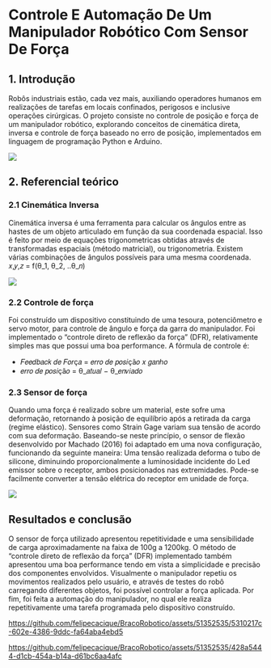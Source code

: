 # Controle E Automação De Um Manipulador Robótico Com Sensor De Força


## 1. Introdução
Robôs industriais estão, cada vez mais, auxiliando operadores humanos em realizações de tarefas em locais confinados, perigosos e inclusive operações cirúrgicas. O projeto consiste no controle de posição e força de um manipulador robótico, explorando conceitos de cinemática direta, inversa e controle de força baseado no erro de posição, implementados em linguagem de programação Python e Arduino.

<img src="https://github.com/felipecacique/BracoRobotico/blob/main/img/fluxograma.png" />

## 2. Referencial teórico
### 2.1 Cinemática Inversa
Cinemática inversa é uma ferramenta para calcular os ângulos entre as hastes de um objeto articulado em função da sua coordenada espacial. Isso é feito por meio de equações trigonometricas obtidas através de transformadas espaciais (método matricial), ou trigonometria. Existem várias combinações de ângulos possíveis para uma mesma coordenada. 
𝑥,𝑦,𝑧 = f(θ_1, θ_2, ..θ_𝑛)

<img src="https://github.com/felipecacique/BracoRobotico/blob/main/img/cinematica_inversa.png" />

### 2.2 Controle de força
Foi construído um dispositivo constituindo de uma tesoura, potenciômetro e servo motor, para controle de ângulo e força da garra do manipulador. Foi implementado o “controle direto de reflexão da força” (DFR), relativamente simples mas que possui uma boa performance. 
A fórmula de controle é:
- 𝐹𝑒𝑒𝑑𝑏𝑎𝑐𝑘 𝑑𝑒 𝐹𝑜𝑟ç𝑎 = 𝑒𝑟𝑟𝑜 𝑑𝑒 𝑝𝑜𝑠𝑖çã𝑜 𝑥 𝑔𝑎𝑛ℎ𝑜
- 𝑒𝑟𝑟𝑜 𝑑𝑒 𝑝𝑜𝑠𝑖çã𝑜 = θ_𝑎𝑡𝑢𝑎𝑙 − θ_𝑒𝑛𝑣𝑖𝑎𝑑𝑜

### 2.3 Sensor de força
Quando uma força é realizado sobre um material, este sofre uma deformação, retornando à posição de equilíbrio após a retirada da carga (regime elástico). Sensores como Strain Gage variam sua tensão de acordo com sua deformação. Baseando-se neste princípio, o sensor de flexão desenvolvido por Machado (2016) foi adaptado em uma nova configuração, funcionando da seguinte maneira: Uma tensão realizada deforma o tubo de silicone, diminuindo proporcionalmente a luminosidade incidente do Led emissor sobre o receptor, ambos posicionados nas extremidades. Pode-se facilmente converter a tensão elétrica do receptor em unidade de força.

<img src="https://github.com/felipecacique/BracoRobotico/blob/main/img/feedback_forca.png" />

## Resultados e conclusão
O sensor de força utilizado apresentou repetitividade e uma sensibilidade de carga aproximadamente na faixa de 100g a 1200kg. O método de “controle direto de reflexão da força” (DFR) implementado também apresentou uma boa performance tendo em vista a simplicidade e precisão dos componentes envolvidos. Visualmente o manipulador repetiu os movimentos realizados pelo usuário, e através de testes do robô carregando diferentes objetos, foi possível controlar a força aplicada. Por fim, foi feita a automação do manipulador, no qual ele realiza repetitivamente uma tarefa programada pelo dispositivo construído.


https://github.com/felipecacique/BracoRobotico/assets/51352535/5310217c-602e-4386-9ddc-fa64aba4ebd5




https://github.com/felipecacique/BracoRobotico/assets/51352535/428a5444-d1cb-454a-b14a-d61bc6aa4afc



